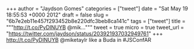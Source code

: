 
+++
author = "Jaydson Gomes"
categories = ["tweet"]
date = "Sat May 19 18:55:53 +0000 2012"
draft = false
slug = "6b7e2eb11e457f293452b8e220dfc3beb8ca141c"
tags = ["tweet"]
title = """http://t.co/PyDINUYB @mik..."""
tweet = true
micro = true
tweet_url = "https://twitter.com/jaydson/status/203921937032949761"
+++
http://t.co/PyDINUYB @miketaylr like a Buda in #JSConfAR
